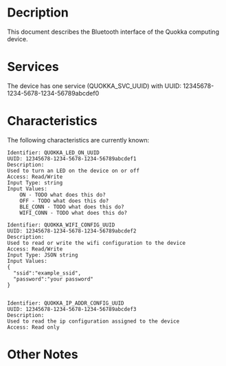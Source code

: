 # Decription

This document describes the Bluetooth interface of the Quokka computing device.

# Services

The device has one service (QUOKKA_SVC_UUID) with UUID: 12345678-1234-5678-1234-56789abcdef0

# Characteristics

The following characteristics are currently known:
```
Identifier: QUOKKA_LED_ON_UUID
UUID: 12345678-1234-5678-1234-56789abcdef1
Description:
Used to turn an LED on the device on or off
Access: Read/Write
Input Type: string
Input Values:
    ON - TODO what does this do?
    OFF - TODO what does this do?
    BLE_CONN - TODO what does this do?
    WIFI_CONN - TODO what does this do?

Identifier: QUOKKA_WIFI_CONFIG_UUID
UUID: 12345678-1234-5678-1234-56789abcdef2
Description:
Used to read or write the wifi configuration to the device
Access: Read/Write
Input Type: JSON string
Input Values:
{
  "ssid":"example_ssid",
  "password":"your password"
}


Identifier: QUOKKA_IP_ADDR_CONFIG_UUID
UUID: 12345678-1234-5678-1234-56789abcdef3
Description:
Used to read the ip configuration assigned to the device
Access: Read only
```

# Other Notes
